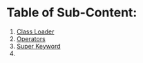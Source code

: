 # Table of Sub-Content:
1. [Class Loader](https://github.com/siddarthjha/Java-Programs/blob/master/Basics%20Java/src/Practice/ClassLoader.java)
2. [Operators](https://github.com/siddarthjha/Java-Programs/blob/master/Basics%20Java/src/Practice/Operators.java)
3. [Super Keyword](https://github.com/siddarthjha/Java-Programs/blob/master/Basics%20Java/src/Practice/Super.java)
4. 
